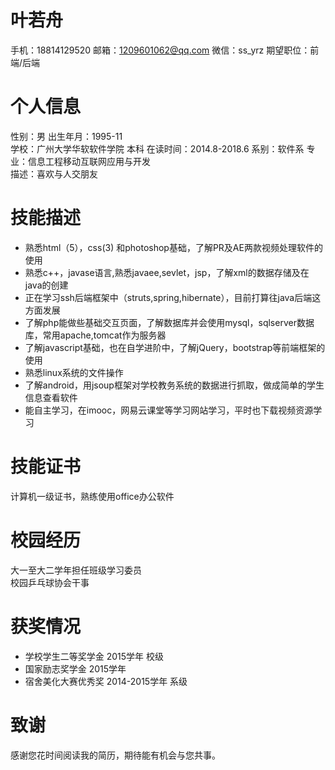 # 叶若舟
 手机：18814129520  邮箱：1209601062@qq.com  微信：ss_yrz  期望职位：前端/后端
# 个人信息
  性别：男                        出生年月：1995-11  
  学校：广州大学华软软件学院        本科     在读时间：2014.8-2018.6
  系别：软件系                    专业：信息工程移动互联网应用与开发  
  描述：喜欢与人交朋友    
# 技能描述
  * 熟悉html（5），css(3) 和photoshop基础，了解PR及AE两款视频处理软件的使用
  * 熟悉c++，javase语言,熟悉javaee,sevlet，jsp，了解xml的数据存储及在java的创建
  * 正在学习ssh后端框架中（struts,spring,hibernate），目前打算往java后端这方面发展
  * 了解php能做些基础交互页面，了解数据库并会使用mysql，sqlserver数据库，常用apache,tomcat作为服务器
  * 了解javascript基础，也在自学进阶中，了解jQuery，bootstrap等前端框架的使用
  * 熟悉linux系统的文件操作
  * 了解android，用jsoup框架对学校教务系统的数据进行抓取，做成简单的学生信息查看软件
  * 能自主学习，在imooc，网易云课堂等学习网站学习，平时也下载视频资源学习
  
# 技能证书
  计算机一级证书，熟练使用office办公软件   
# 校园经历
  大一至大二学年担任班级学习委员  
  校园乒乓球协会干事   
# 获奖情况
  * 学校学生二等奖学金 2015学年 校级
  * 国家励志奖学金  2015学年
  * 宿舍美化大赛优秀奖 2014-2015学年 系级
   
# 致谢
感谢您花时间阅读我的简历，期待能有机会与您共事。
